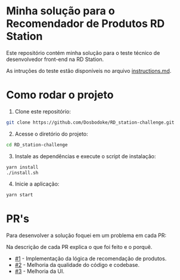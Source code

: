 # Minha solução para o Recomendador de Produtos RD Station

Este repositório contém minha solução para o teste técnico de desenvolvedor front-end na RD Station.

As intruções do teste estão disponíveis no arquivo [instructions.md](./instructions.md).

# Como rodar o projeto

1. Clone este repositório:
  ```bash
  git clone https://github.com/Dosbodoke/RD_station-challenge.git
  ```

2. Acesse o diretório do projeto:
  ```bash
  cd RD_station-challenge
  ```

3. Instale as dependências e execute o script de instalação:
  ```bash
  yarn install
  ./install.sh
  ```

4. Inicie a aplicação:
  ```bash
  yarn start
  ```

# PR's

Para desenvolver a solução foquei em um problema em cada PR:

Na descrição de cada PR explica o que foi feito e o porquê.

- [#1](https://github.com/Dosbodoke/RD_station-challenge/pull/1) - Implementação da lógica de recomendação de produtos.
- [#2](https://github.com/Dosbodoke/RD_station-challenge/pull/2) - Melhoria da qualidade do código e codebase.
- [#3](https://github.com/Dosbodoke/RD_station-challenge/pull/3) - Melhoria da UI.

